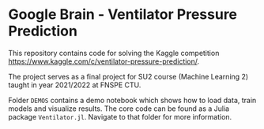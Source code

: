 # Google Brain - Ventilator Pressure Prediction

This repository contains code for solving the Kaggle competition https://www.kaggle.com/c/ventilator-pressure-prediction/.

The project serves as a final project for SU2 course (Machine Learning 2) taught in year 2021/2022 at FNSPE CTU.

Folder `DEMOS` contains a demo notebook which shows how to load data, train models and visualize results. The core code can be found as a  Julia package `Ventilator.jl`. Navigate to that folder for more information.

